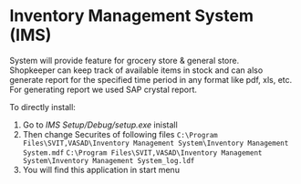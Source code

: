 #  Inventory Management System (IMS)  
System will provide feature for grocery store & general store.  
Shopkeeper can keep track of available items in stock and can also generate report for the specified time period in any format like pdf, xls, etc.  For generating report we used SAP crystal report.  

To directly install:
1. Go to *IMS Setup/Debug/setup.exe* inistall  
2. Then change Securites of following files
		```C:\Program Files\SVIT,VASAD\Inventory Management System\Inventory Management System.mdf```
		```C:\Program Files\SVIT,VASAD\Inventory Management System\Inventory Management System_log.ldf```
3. You will find this application in start menu